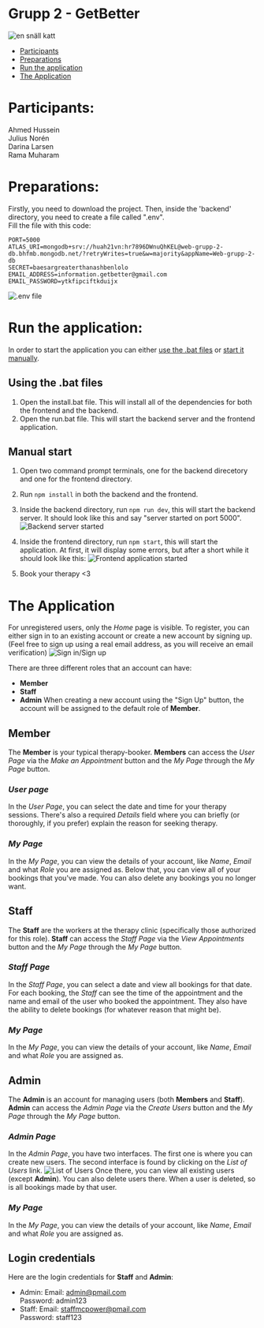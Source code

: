 # Grupp 2 - GetBetter
![en snäll katt](https://github.com/user-attachments/assets/033459e3-9ca0-4a9f-8568-793c6bce079c)



- [Participants](#participants)
- [Preparations](#preparations)
- [Run the application](#run-the-application)
- [The Application](#the-application)

# Participants:<br>
Ahmed Hussein<br>
Julius Norén<br>
Darina Larsen<br>
Rama Muharam

# Preparations:
Firstly, you need to download the project. Then, inside the 'backend' directory, you need to create a file called ".env".  
Fill the file with this code:
```
PORT=5000
ATLAS_URI=mongodb+srv://huah21vn:hr7896DWnuQhKEL@web-grupp-2-db.bhfmb.mongodb.net/?retryWrites=true&w=majority&appName=Web-grupp-2-db
SECRET=baesargreaterthanashbenlolo
EMAIL_ADDRESS=information.getbetter@gmail.com
EMAIL_PASSWORD=ytkfipciftkduijx
```
![.env file](https://github.com/user-attachments/assets/b82bffdb-5c91-4921-be11-3a54cd49bfa6)


# Run the application:
In order to start the application you can either [use the .bat files](#using-the-bat-files) or [start it manually](#manual-start).

## Using the .bat files
1. Open the install.bat file. This will install all of the dependencies for both the frontend and the backend.
2. Open the run.bat file. This will start the backend server and the frontend application.

## Manual start
1. Open two command prompt terminals, one for the backend direcetory and one for the frontend directory.
2. Run `npm install` in both the backend and the frontend.

3. Inside the backend directory, run `npm run dev`, this will start the backend server. It should look like this and say "server started on port 5000".
![Backend server started](https://github.com/user-attachments/assets/b057c2a3-fb2a-4e41-9bce-f7e89fa3475f)

4. Inside the frontend directory, run `npm start`, this will start the application. At first, it will display some errors, but after a short while it should look like this:
![Frontend application started](https://github.com/user-attachments/assets/e9a917a4-5ffa-4907-90e3-6bd549fe1a3b)

5. Book your therapy <3

# The Application
For unregistered users, only the *Home* page is visible.
To register, you can either sign in to an existing account or create a new account by signing up.  
(Feel free to sign up using a real email address, as you will receive an email verification)
![Sign in/Sign up](https://github.com/user-attachments/assets/7b26346c-ccac-4ea5-aa4e-390228e69aef)

There are three different roles that an account can have:
- **Member**
- **Staff**
- **Admin**
When creating a new account using the "Sign Up" button, the account will be assigned to the default role of **Member**.

## **Member**
The **Member** is your typical therapy-booker. **Members** can access the *User Page* via the *Make an Appointment* button and the *My Page* through the *My Page* button.

### *User page*
In the *User Page*, you can select the date and time for your therapy sessions. There's also a required *Details* field where you can briefly (or thoroughly, if you prefer) explain the reason for seeking therapy.

### *My Page*
In the *My Page*, you can view the details of your account, like *Name*, *Email* and what *Role* you are assigned as.
Below that, you can view all of your bookings that you've made. You can also delete any bookings you no longer want.

## **Staff**
The **Staff** are the workers at the therapy clinic (specifically those authorized for this role). **Staff** can access the *Staff Page* via the *View Appointments* button and the *My Page* through the *My Page* button.

### *Staff Page*
In the *Staff Page*, you can select a date and view all bookings for that date. For each booking, the *Staff* can see the time of the appointment and the name and email of the user who booked the appointment. They also have the ability to delete bookings (for whatever reason that might be).

### *My Page*
In the *My Page*, you can view the details of your account, like *Name*, *Email* and what *Role* you are assigned as.

## **Admin**
The **Admin** is an account for managing users (both **Members** and **Staff**). **Admin** can access the *Admin Page* via the *Create Users* button and the *My Page* through the *My Page* button.

### *Admin Page*
In the *Admin Page*, you have two interfaces. The first one is where you can create new users. The second interface is found by clicking on the *List of Users* link. ![List of Users](https://github.com/user-attachments/assets/f8ed5c97-d1f1-492e-b3b4-7d3f0077bd4b)
Once there, you can view all existing users (except **Admin**). You can also delete users there. When a user is deleted, so is all bookings made by that user. 

### *My Page*
In the *My Page*, you can view the details of your account, like *Name*, *Email* and what *Role* you are assigned as.

## Login credentials
Here are the login credentials for **Staff** and **Admin**:
- Admin: 
Email: admin@pmail.com  
Password: admin123
- Staff:
Email: staffmcpower@pmail.com  
Password: staff123
